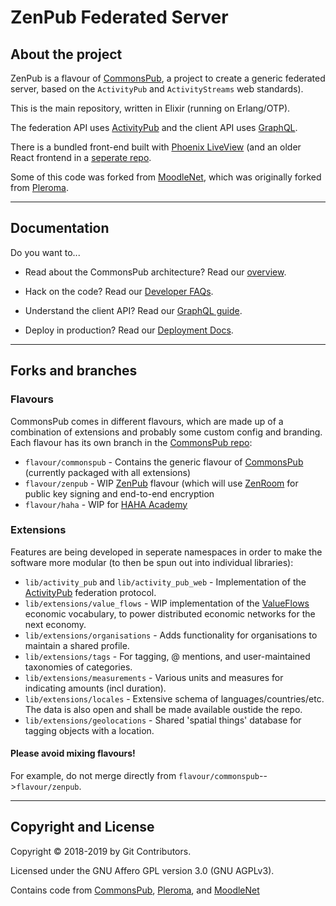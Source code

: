 # ZenPub Federated Server

## About the project

ZenPub is a flavour of [CommonsPub](http://commonspub.org), a project to create a generic federated server, based on the `ActivityPub` and `ActivityStreams` web standards).

This is the main repository, written in Elixir (running on Erlang/OTP).

The federation API uses [ActivityPub](http://activitypub.rocks/) and the client API uses [GraphQL](https://graphql.org/).

There is a bundled front-end built with [Phoenix LiveView](https://www.phoenixframework.org/) (and an older React frontend in a [seperate repo](https://gitlab.com/CommonsPub/Client).

Some of this code was forked from [MoodleNet](http://moodle.net/), which was originally forked from [Pleroma](https://git.pleroma.social/pleroma/pleroma).

---

## Documentation

Do you want to...

- Read about the CommonsPub architecture? Read our [overview](https://gitlab.com/CommonsPub/Server/blob/flavour/commonspub/ARCHITECTURE.md).

- Hack on the code? Read our [Developer FAQs](https://gitlab.com/CommonsPub/Server/blob/flavour/commonspub/HACKING.md).

- Understand the client API? Read our [GraphQL guide](https://gitlab.com/CommonsPub/Server/blob/flavour/commonspub/GRAPHQL.md).

- Deploy in production? Read our [Deployment Docs](https://gitlab.com/CommonsPub/Server/blob/flavour/commonspub/DEPLOY.md).

---

## Forks and branches

### Flavours

CommonsPub comes in different flavours, which are made up of a combination of extensions and probably some custom config and branding. Each flavour has its own branch in the [CommonsPub repo](https://gitlab.com/CommonsPub/Server):

- `flavour/commonspub` - Contains the generic flavour of [CommonsPub](http://commonspub.org) (currently packaged with all extensions)
- `flavour/zenpub` - WIP [ZenPub](https://github.com/dyne/zenpub/) flavour (which will use [ZenRoom](https://zenroom.org/) for public key signing and end-to-end encryption
- `flavour/haha` - WIP for [HAHA Academy](https://haha.academy/)

### Extensions

Features are being developed in seperate namespaces in order to make the software more modular (to then be spun out into individual libraries):

- `lib/activity_pub` and `lib/activity_pub_web` - Implementation of the [ActivityPub](http://activitypub.rocks/) federation protocol.
- `lib/extensions/value_flows` - WIP implementation of the [ValueFlows](https://valueflo.ws/) economic vocabulary, to power distributed economic networks for the next economy.
- `lib/extensions/organisations` - Adds functionality for organisations to maintain a shared profile.
- `lib/extensions/tags` - For tagging, @ mentions, and user-maintained taxonomies of categories.
- `lib/extensions/measurements` - Various units and measures for indicating amounts (incl duration).
- `lib/extensions/locales` - Extensive schema of languages/countries/etc. The data is also open and shall be made available oustide the repo.
- `lib/extensions/geolocations` - Shared 'spatial things' database for tagging objects with a location.

#### Please **avoid mixing flavours!**

For example, do not merge directly from `flavour/commonspub`-->`flavour/zenpub`.

---

## Copyright and License

Copyright © 2018-2019 by Git Contributors.

Licensed under the GNU Affero GPL version 3.0 (GNU AGPLv3).

Contains code from [CommonsPub](https://commonspub.org/), [Pleroma](https://pleroma.social/), and [MoodleNet](http://moodle.net/)

